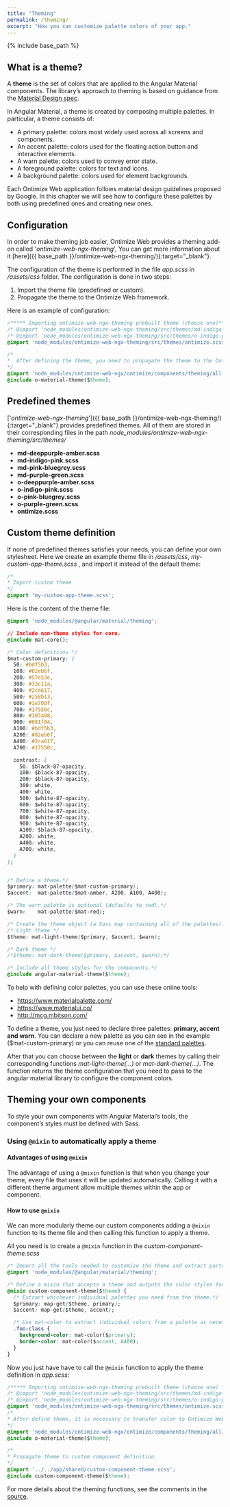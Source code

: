 ```yaml
---
title: "Theming"
permalink: /theming/
excerpt: "How you can customize palette colors of your app."
---
```


{% include base_path %}

## What is a theme?
A **theme** is the set of colors that are applied to the Angular Material components. The library’s approach to theming is based on guidance from the [Material Design spec][1].

In Angular Material, a theme is created by composing multiple palettes. In particular,
a theme consists of:

* A primary palette: colors most widely used across all screens and components.
* An accent palette: colors used for the floating action button and interactive elements.
* A warn palette: colors used to convey error state.
* A foreground palette: colors for text and icons.
* A background palette: colors used for element backgrounds.

[1]: https://material.google.com/style/color.html#color-color-palette

Each Ontimize Web application follows material design guidelines proposed by Google. In this chapter we will see how to configure these palettes by both using predefined ones and creating new ones.


## Configuration

In order to make theming job easier, Ontimize Web provides a theming add-on called '*ontimize-web-ngx-theming*', You can get more information about it [here]({{ base_path }}/ontimize-web-ngx-theming/){:target="_blank"}.

The configuration of the theme is performed in the file *app.scss* in */assets/css* folder. The configuration is done in two steps:

1. Import the theme file (predefined or custom).
2. Propagate the theme to the Ontimize Web framework.

Here is an example of configuration:

```css
/***** Importing ontimize-web-ngx-theming prebuilt theme (choose one)*****/
/* @import 'node_modules/ontimize-web-ngx-theming/src/themes/md-indigo-pink.scss'; */
/* @import 'node_modules/ontimize-web-ngx-theming/src/themes/o-indigo-pink.scss'; */
@import 'node_modules/ontimize-web-ngx-theming/src/themes/ontimize.scss';

/*
*  After defining the theme, you need to propagate the theme to the Ontimize Web framework
*/
@import 'node_modules/ontimize-web-ngx/ontimize/components/theming/all-theme.scss';
@include o-material-theme($theme);

```

## Predefined themes

['*ontimize-web-ngx-theming*']({{ base_path }}/ontimize-web-ngx-theming/){:target="_blank"} provides predefined themes. All of them
are stored in their corresponding files in the path *node_modules/ontimize-web-ngx-theming/src/themes/*

* **md-deeppurple-amber.scss**
* **md-indigo-pink.scss**
* **md-pink-bluegrey.scss**
* **md-purple-green.scss**
* **o-deeppurple-amber.scss**
* **o-indigo-pink.scss**
* **o-pink-bluegrey.scss**
* **o-purple-green.scss**
* **ontimize.scss**


## Custom theme definition

If none of predefined themes satisfies your needs, you can define your own stylesheet. Here we create an example theme file in */assets/css*, *my-custom-app-theme.scss* , and import it instead of the default theme:

```css
/*
* Import custom theme
*/
@import 'my-custom-app-theme.scss';

```

Here is the content of the theme file:

```css
@import 'node_modules/@angular/material/theming';

// Include non-theme styles for core.
@include mat-core();

/* Color definitions */
$mat-custom-primary: (
  50: #bdf5b3,
  100: #82eb6f,
  200: #57e53e,
  300: #33c11a,
  400: #2ca617,
  500: #258b13,
  600: #1e700f,
  700: #17550c,
  800: #103a08,
  900: #081f04,
  A100: #bdf5b3,
  A200: #82eb6f,
  A400: #2ca617,
  A700: #17550c,

  contrast: (
    50: $black-87-opacity,
    100: $black-87-opacity,
    200: $black-87-opacity,
    300: white,
    400: white,
    500: $white-87-opacity,
    600: $white-87-opacity,
    700: $white-87-opacity,
    800: $white-87-opacity,
    900: $white-87-opacity,
    A100: $black-87-opacity,
    A200: white,
    A400: white,
    A700: white,
  )
);


/* Define a theme.*/
$primary: mat-palette($mat-custom-primary);
$accent:  mat-palette($mat-amber, A200, A100, A400);

/* The warn palette is optional (defaults to red).*/
$warn:    mat-palette($mat-red);

/* Create the theme object (a Sass map containing all of the palettes). */
/* Light theme */
$theme: mat-light-theme($primary, $accent, $warn);

/* Dark theme */
/*$theme: mat-dark-theme($primary, $accent, $warn);*/

/* Include all theme styles for the components.*/
@include angular-material-theme($theme);
```

To help with defining color palettes, you can use these online tools:

* <a href="https://www.materialpalette.com/">https://www.materialpalette.com/</a>
* <a href="https://www.materialui.co/">https://www.materialui.co/</a>
* <a href="http://mcg.mbitson.com/">http://mcg.mbitson.com/</a>

To define a theme, you just need to declare three palettes: **primary, accent and warn**. You can declare a new palette
as you can see in the example ($mat-custom-primary) or you can reuse one of the [standard palettes][1].

After that you can choose between the **light** or **dark** themes by calling their corresponding functions *mat-light-theme(...)* or *mat-dark-theme(...)*. The function returns the theme configuration that you need to pass to the angular material library to configure the component colors.


## Theming your own components
To style your own components with Angular Material’s tools, the component’s styles must be defined with Sass.

### Using `@mixin` to automatically apply a theme

#### Advantages of using `@mixin`
The advantage of using a `@mixin` function is that when you change your theme, every file that uses it will be updated automatically.
Calling it with a different theme argument allow multiple themes within the app or component.

#### How to use `@mixin`
We can more modularly theme our custom components adding a `@mixin` function to its theme file and then calling this function to apply a theme.

All you need is to create a `@mixin` function in the *custom-component-theme.scss*

```css
/* Import all the tools needed to customize the theme and extract parts of it*/
@import 'node_modules/@angular/material/theming';

/* Define a mixin that accepts a theme and outputs the color styles for the component.*/
@mixin custom-component-theme($theme) {
  /* Extract whichever individual palettes you need from the theme.*/
  $primary: map-get($theme, primary);
  $accent: map-get($theme, accent);

  /* Use mat-color to extract individual colors from a palette as necessary.*/
  .foo-class {
    background-color: mat-color($primary);
    border-color: mat-color($accent, A400);
  }
}
```
Now you just have have to call the `@mixin` function to apply the theme definition in *app.scss*:

```css
/***** Importing ontimize-web-ngx-theming prebuilt theme (choose one) *****/
/* @import 'node_modules/ontimize-web-ngx-theming/src/themes/md-indigo-pink.scss'; */
/* @import 'node_modules/ontimize-web-ngx-theming/src/themes/o-indigo-pink.scss'; */
@import 'node_modules/ontimize-web-ngx-theming/src/themes/ontimize.scss';
/*
* After define theme, it is necessary to transfer color to Ontimize Web framework
*/
@import 'node_modules/ontimize-web-ngx/ontimize/components/theming/all-theme.scss';
@include o-material-theme($theme);

/*
* Propagate theme to custom component definition.
*/
@import '../../app/shared/custom-component-theme.scss';
@include custom-component-theme($theme);
```

For more details about the theming functions, see the comments in the
[source](https://github.com/angular/material2/blob/master/src/lib/core/theming/_theming.scss).
